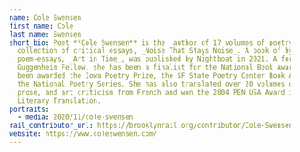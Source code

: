 ```yaml
---
name: Cole Swensen
first_name: Cole
last_name: Swensen
short_bio: Poet **Cole Swensen** is the  author of 17 volumes of poetry and a
  collection of critical essays, _Noise That Stays Noise_. A book of hybrid
  poem-essays, _Art in Time_, was published by Nightboat in 2021. A former
  Guggenheim Fellow, she has been a finalist for the National Book Award and has
  been awarded the Iowa Poetry Prize, the SF State Poetry Center Book Award, and
  the National Poetry Series. She has also translated over 20 volumes of poetry,
  prose, and art criticism from French and won the 2004 PEN USA Award in
  Literary Translation.
portraits:
  - media: 2020/11/cole-swensen
rail_contributor_url: https://brooklynrail.org/contributor/Cole-Swensen
website: https://www.coleswensen.com/
---
```

